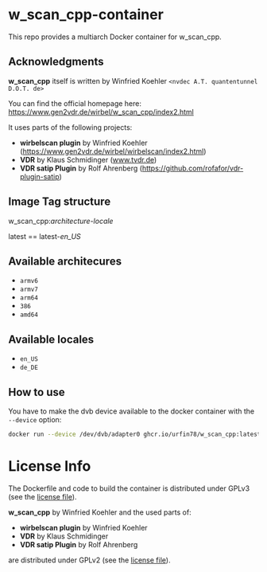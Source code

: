 # w_scan_cpp-container
This repo provides a multiarch Docker container for w_scan_cpp.

## Acknowledgments
**w_scan_cpp** itself is written by Winfried Koehler `<nvdec A.T. quantentunnel D.O.T. de>`

You can find the official homepage here: https://www.gen2vdr.de/wirbel/w_scan_cpp/index2.html

It uses parts of the following projects:
* **wirbelscan plugin** by Winfried Koehler (https://www.gen2vdr.de/wirbel/wirbelscan/index2.html)
* **VDR** by Klaus Schmidinger (www.tvdr.de) 
* **VDR satip Plugin** by Rolf Ahrenberg (https://github.com/rofafor/vdr-plugin-satip)  

## Image Tag structure
w_scan_cpp:*architecture*-*locale*

latest == latest-*en_US*

## Available architecures
* `armv6` 
* `armv7` 
* `arm64` 
* `386` 
* `amd64`

## Available locales

* `en_US` 
* `de_DE`

## How to use
You have to make the dvb device available to the docker container with the `--device` option:

```bash
docker run --device /dev/dvb/adapter0 ghcr.io/urfin78/w_scan_cpp:latest-de_DE -fc -cDE
```

# License Info
The Dockerfile and code to build the container is distributed under GPLv3 (see the [license file](LICENSE)).

**w_scan_cpp** by Winfried Koehler and the used parts of:
* **wirbelscan plugin** by Winfried Koehler
* **VDR** by Klaus Schmidinger
* **VDR satip Plugin** by Rolf Ahrenberg

are distributed under GPLv2 (see the [license file](LICENSE.GPLv2)).